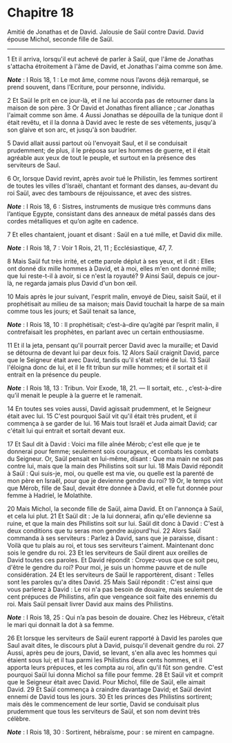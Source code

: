 # Chapitre 18

Amitié de Jonathas et de David.
Jalousie de Saül contre David.
David épouse Michol, seconde fille de Saül.

***

1 Et il arriva, lorsqu'il eut achevé de parler à Saül, que l'âme de Jonathas s'attacha étroitement à l'âme de David, et Jonathas l'aima comme son âme.

***Note*** :  I Rois 18, 1 : Le mot âme, comme nous l’avons déjà remarqué, se prend souvent, dans l’Ecriture, pour personne, individu.

2 Et Saül le prit en ce jour-là, et il ne lui accorda pas de retourner dans la maison de son père. 3 Or David et Jonathas firent alliance ; car Jonathas l'aimait comme son âme. 4 Aussi Jonathas se dépouilla de la tunique dont il était revêtu, et il la donna à David avec le reste de ses vêtements, jusqu'à son glaive et son arc, et jusqu'à son baudrier.

5 David allait aussi partout où l'envoyait Saul, et il se conduisait prudemment; de plus, il le préposa sur les hommes de guerre, et il était agréable aux yeux de tout le peuple, et surtout en la présence des serviteurs de Saul.


6 Or, lorsque David revint, après avoir tué le Philistin, les femmes sortirent de toutes les villes d'Israël, chantant et formant des danses, au-devant du roi Saül, avec des tambours de réjouissance, et avec des sistres.

***Note*** :  I Rois 18, 6 : Sistres, instruments de musique très communs dans l’antique Egypte, consistant dans des anneaux de métal passés dans des cordes métalliques et qu’on agite en cadence.

7 Et elles chantaient, jouant et disant : Saül en a tué mille, et David dix mille.

***Note*** :  I Rois 18, 7 : Voir 1 Rois, 21, 11 ; Ecclésiastique, 47, 7.

8 Mais Saül fut très irrité, et cette parole déplut à ses yeux, et il dit : Elles ont donné dix mille hommes à David, et à moi, elles m'en ont donné mille; que lui reste-t-il à avoir, si ce n'est la royauté? 9 Ainsi Saül, depuis ce jour-là, ne regarda jamais plus David d'un bon œil.


10 Mais après le jour suivant, l'esprit malin, envoyé de Dieu, saisit Saül, et il prophétisait au milieu de sa maison; mais David touchait la harpe de sa main comme tous les jours; et Saül tenait sa lance,

***Note*** :  I Rois 18, 10 : Il prophétisait; c’est-à-dire qu’agité par l’esprit malin, il contrefaisait les prophètes, en parlant avec un certain enthousiasme.

11 Et il la jeta, pensant qu'il pourrait percer David avec la muraille; et David se détourna de devant lui par deux fois. 12 Alors Saül craignit David, parce que le Seigneur était avec David, tandis qu'il s'était retiré de lui. 13 Saül l'éloigna donc de lui, et il le fit tribun sur mille hommes; et il sortait et il entrait en la présence du peuple.

***Note*** :  I Rois 18, 13 : Tribun. Voir Exode, 18, 21. ― Il sortait, etc. , c’est-à-dire qu’il menait le peuple à la guerre et le ramenait.

14 En toutes ses voies aussi, David agissait prudemment, et le Seigneur était avec lui. 15 C'est pourquoi Saül vit qu'il était très prudent, et il commença à se garder de lui. 16 Mais tout Israël et Juda aimait David; car c'était lui qui entrait et sortait devant eux.


17 Et Saul dit à David : Voici ma fille aînée Mérob; c'est elle que je te donnerai pour femme; seulement sois courageux, et combats les combats du Seigneur. Or, Saül pensait en lui-même, disant : Que ma main ne soit pas contre lui, mais que la main des Philistins soit sur lui. 18 Mais David répondit à Saül : Qui suis-je, moi, ou quelle est ma vie, ou quelle est la parenté de mon père en Israël, pour que je devienne gendre du roi? 19 Or, le temps vint que Mérob, fille de Saul, devait être donnée à David, et elle fut donnée pour femme à Hadriel, le Molathite.


20 Mais Michol, la seconde fille de Saül, aima David. Et on l'annonça à Saül, et cela lui plut. 21 Et Saül dit : Je la lui donnerai, afin qu'elle devienne sa ruine, et que la main des Philistins soit sur lui. Saül dit donc à David : C'est à deux conditions que tu seras mon gendre aujourd'hui. 22 Alors Saül commanda à ses serviteurs : Parlez à David, sans que je paraisse, disant : Voilà que tu plais au roi, et tous ses serviteurs t'aiment. Maintenant donc sois le gendre du roi. 23 Et les serviteurs de Saül dirent aux oreilles de David toutes ces paroles. Et David répondit : Croyez-vous que ce soit peu, d'être le gendre du roi? Pour moi, je suis un homme pauvre et de nulle considération. 24 Et les serviteurs de Saül le rapportèrent, disant : Telles sont les paroles qu'a dites David. 25 Mais Saül répondit : C'est ainsi que vous parlerez à David : Le roi n'a pas besoin de douaire, mais seulement de cent prépuces de Philistins, afin que vengeance soit faite des ennemis du roi. Mais Saül pensait livrer David aux mains
des Philistins.

***Note*** :  I Rois 18, 25 : Qui n’a pas besoin de douaire. Chez les Hébreux, c’était le mari qui donnait la dot à sa femme.

26 Et lorsque les serviteurs de Saül eurent rapporté à David les paroles que Saul avait dites, le discours plut à David, puisqu'il devenait gendre du roi. 27 Aussi, après peu de jours, David, se levant, s'en alla avec les hommes qui étaient sous lui; et il tua parmi les Philistins deux cents hommes, et il apporta leurs prépuces, et les compta au roi, afin qu'il fût son gendre. C'est pourquoi Saül lui donna Michol sa fille pour femme. 28 Et Saül vit et comprit que le Seigneur était avec David. Pour Michol, fille de Saül, elle aimait David. 29 Et Saül commença à craindre davantage David; et Saül devint ennemi de David tous les jours. 30 Et les princes des Philistins sortirent; mais dès le commencement de leur sortie, David se conduisait plus prudemment que tous les serviteurs de Saül, et son nom devint très célèbre.

***Note*** :  I Rois 18, 30 : Sortirent, hébraïsme, pour : se mirent en campagne.

